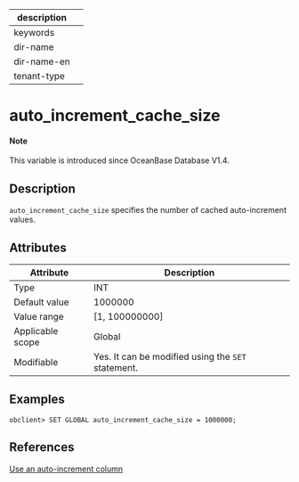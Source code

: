 |description||
|---|---|
|keywords||
|dir-name||
|dir-name-en||
|tenant-type||

# auto_increment_cache_size

<main id="notice" type='explain'>
  <h4>Note</h4>
  <p>This variable is introduced since OceanBase Database V1.4.</p>
</main>

## Description

`auto_increment_cache_size` specifies the number of cached auto-increment values.

## Attributes

| **Attribute** | **Description** |
|---------|------------------|
| Type | INT |
| Default value | 1000000 |
| Value range | \[1, 100000000\] |
| Applicable scope | Global |
| Modifiable  | Yes. It can be modified using the `SET` statement.|

## Examples

  ```shell
  obclient> SET GLOBAL auto_increment_cache_size = 1000000;
  ```

## References

[Use an auto-increment column](../../../../700.reference/300.database-object-management/100.manage-object-of-mysql-mode/200.manage-tables-of-mysql-mode/300.define-an-auto-increment-column-of-mysql-mode.md)